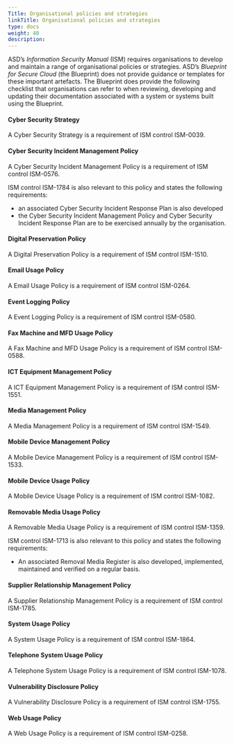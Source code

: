 ```yaml
--- 
Title: Organisational policies and strategies
linkTitle: Organisational policies and strategies
type: docs
weight: 40
description: 
---
```

      
ASD’s *Information Security Manual* (ISM) requires organisations to develop and maintain a range of organisational policies or strategies. ASD’s *Blueprint for Secure Cloud* (the Blueprint) does not provide guidance or templates for these important artefacts. The Blueprint does provide the following checklist that organisations can refer to when reviewing, developing and updating their documentation associated with a system or systems built using the Blueprint.

#### Cyber Security Strategy  
A Cyber Security Strategy is a requirement of ISM control ISM-0039.

#### Cyber Security Incident Management Policy
A Cyber Security Incident Management Policy is a requirement of ISM control ISM-0576. 
 
ISM control ISM-1784 is also relevant to this policy and states the following requirements:
* an associated Cyber Security Incident Response Plan is also developed
* the Cyber Security Incident Management Policy and Cyber Security Incident Response Plan are to be exercised annually by the organisation.

#### Digital Preservation Policy  
A Digital Preservation Policy is a requirement of ISM control ISM-1510.

#### Email Usage Policy  
A Email Usage Policy is a requirement of ISM control ISM-0264.

#### Event Logging Policy 
A Event Logging Policy is a requirement of ISM control ISM-0580.

#### Fax Machine and MFD Usage Policy  
A Fax Machine and MFD Usage Policy is a requirement of ISM control ISM-0588.

#### ICT Equipment Management Policy 
A ICT Equipment Management Policy is a requirement of ISM control ISM-1551.

#### Media Management Policy 
A Media Management Policy is a requirement of ISM control ISM-1549.

#### Mobile Device Management Policy
A Mobile Device Management Policy is a requirement of ISM control ISM-1533.

#### Mobile Device Usage Policy
A Mobile Device Usage Policy is a requirement of ISM control ISM-1082.

#### Removable Media Usage Policy
A Removable Media Usage Policy is a requirement of ISM control ISM-1359.

ISM control ISM-1713 is also relevant to this policy and states the following requirements:
* An associated Removal Media Register is also developed, implemented, maintained and verified on a regular basis.

#### Supplier Relationship Management Policy
A Supplier Relationship Management Policy is a requirement of ISM control ISM-1785.

#### System Usage Policy 
A System Usage Policy is a requirement of ISM control ISM-1864.

#### Telephone System Usage Policy  
A Telephone System Usage Policy is a requirement of ISM control ISM-1078.

#### Vulnerability Disclosure Policy 
A Vulnerability Disclosure Policy is a requirement of ISM control ISM-1755.

#### Web Usage Policy
A Web Usage Policy is a requirement of ISM control ISM-0258.